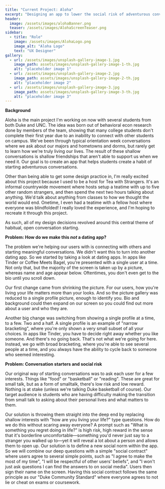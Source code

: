```yaml
---
title: "Current Project: Aloha"
excerpt: "Designing an app to lower the social risk of adventurous conversations"
header:
  image: /assets/images/alohaBanner.png
  teaser: /assets/images/AlohaScreenTeaser.png
sidebar:
  - title: "Role"
    image: /assets/images/AlohaLogo.png
    image_alt: "Aloha Logo"
    text: "UX Designer"
gallery:
  - url: /assets/images/unsplash-gallery-image-1.jpg
    image_path: assets/images/unsplash-gallery-image-1-th.jpg
    alt: "placeholder image 1"
  - url: /assets/images/unsplash-gallery-image-2.jpg
    image_path: assets/images/unsplash-gallery-image-2-th.jpg
    alt: "placeholder image 2"
  - url: /assets/images/unsplash-gallery-image-3.jpg
    image_path: assets/images/unsplash-gallery-image-3-th.jpg
    alt: "placeholder image 3"
---
```


**Background**

Aloha is the main project I'm working on now with several students from both Duke and UNC. The idea was born out of behavioral econ research done by members of the team, showing that many college students don't complete their first year due to an inability to connect with other students on campus. We've been through typical orientation week conversations where we ask about our majors and hometowns and dorms, but rarely get to learn how we're truly living our lives. The result of these shallow conversations is shallow friendships that aren't able to support us when we need it. Our goal is to create an app that helps students create a habit of starting adventurous conversations. 

Other than being able to get some design practice in, I'm really excited about this project because I used to be a host for Tea with Strangers. It's an informal countrywide movement where hosts setup a teatime with up to five other random strangers, and then spend the next two hours talking about anything. We'd talk about anything from classes to how we thought the world would end. Onetime, I even had a teatime with a fellow host where everyone was blindfolded! I really loved the experience, and I'm hoping to recreate it through this project. 

As such, all of my design decisions revolved around this central theme of habitual, open conversation starting.

**Problem: How do we make this *not* a dating app?**

The problem we're helping our users with is connecting with others and starting meaningful conversations. We didn't want this to turn into another dating app. So we started by taking a look at dating apps. In apps like Tinder or Coffee Meets Bagel, you're presented with a single user at a time. Not only that, but the majority of the screen is taken up by a picture, whereas name and age appear below. Oftentimes, you don't even get to the bio until you scroll down. 

Our first change came from shrinking the picture. For our users, how you're living your life matters more than your looks. And so the picture gallery was reduced to a single profile picture, enough to identify you. Bio and background could then expand on our screen so you could find out more about a user and who they are.

Another big change was switching from showing a single profile at a time, to a few. Two and a half. A single profile is an example of "narrow bracketing", where you're only shown a very small subset of all your choices. In apps like Tinder, you have to decide right away whether you like someone. And there's no going back. That's not what we're going for here. Instead, we go with broad bracketing, where you're able to see several people at a time, and you always have the ability to cycle back to someone who seemed interesting.

**Problem: Conversation starters and social risk**

Our original way of starting conversations was to ask each user for a few interests. Things like "food" or "basketball" or "reading". These are great for small talk, but as a form of smalltalk, there's low risk and low reward. Nothing is at stake (unless we're talking Duke basketball of course). Our target audience is students who are having difficulty making the transition from small talk to asking about their personal lives and what matters to them. 

Our solution is throwing them straight into the deep end by replacing shallow interests with "how are you living your life?" type questions. How do we do this without scaring away everyone? A prompt such as "What is something you regret doing in life?" is high risk, high reward in the sense that it's borderline uncomfortable—something you'd never just say to a stranger you walked up to—yet it will reveal a lot about a person and allows them to open up. Our solution is to define a new social norm within the app. So we will combine our deep questions with a simple "social contract" where users agree to several simple points, such as "I agree to make the most of my time", "I will be respectful of other users' beliefs", and "I won't just ask questions I can find the answers to on social media". Users then sign their name on the screen. Having this social contract follows the same principle as our "Duke Community Standard" where everyone agrees to not lie or cheat on exams or coursework. 
